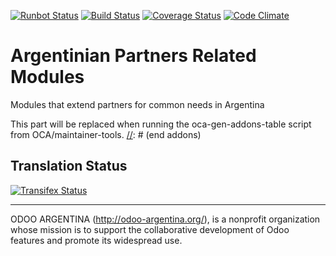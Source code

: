 [![Runbot Status](https://runbot.odoo-argentina.org/runbot/badge/flat/${REPO_ID}/9.0.svg)](https://runbot.odoo-argentina.org/runbot/repo/github-com-odoo-argentina-partner-${REPO_ID})
[![Build Status](https://travis-ci.org/odoo-argentina/partner.svg?branch=9.0)](https://travis-ci.org/odoo-argentina/partner)
[![Coverage Status](https://coveralls.io/repos/odoo-argentina/partner/badge.svg?branch=9.0&service=github)](https://coveralls.io/github/odoo-argentina/partner?branch=9.0)
[![Code Climate](https://codeclimate.com/github/odoo-argentina/partner/badges/gpa.svg)](https://codeclimate.com/github/odoo-argentina/partner)

# Argentinian Partners Related Modules

Modules that extend partners for common needs in Argentina

[//]: # (addons)
This part will be replaced when running the oca-gen-addons-table script from OCA/maintainer-tools.
[//]: # (end addons)

Translation Status
------------------
[![Transifex Status](https://www.transifex.com/projects/p/odoo-argentina-partner-9-0/chart/image_png)](https://www.transifex.com/projects/p/odoo-argentina-partner-9-0)

----

ODOO ARGENTINA (http://odoo-argentina.org/), is a nonprofit organization whose mission is to support the collaborative development of Odoo features and promote its widespread use.
